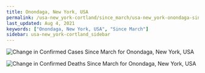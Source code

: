 ```yaml
---
title: Onondaga, New York, USA
permalink: /usa-new_york-cortland/since_march/usa-new_york-onondaga-since_march.html
last_updated: Aug 4, 2021
keywords: ["Onondaga, New York, USA", "Since March"]
sidebar: usa-new_york-cortland_sidebar
---
```


![Change in Confirmed Cases Since March for Onondaga, New York, USA](/covid_tracker/images/graphs/usa-new_york-onondaga-delta_confirmed-since_march_graph.png)

![Change in Confirmed Deaths Since March for Onondaga, New York, USA](/covid_tracker/images/graphs/usa-new_york-onondaga-delta_deaths-since_march_graph.png)
